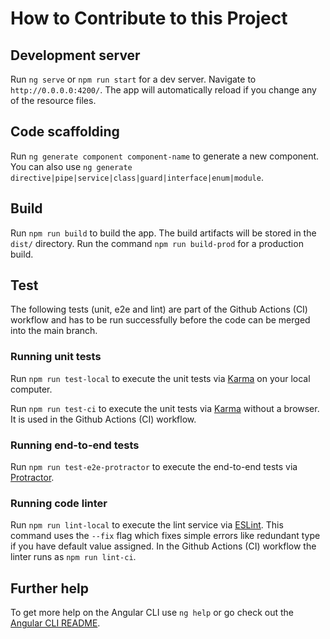 # How to Contribute to this Project

<!-- TODO: the following section is moved from the main README and has to be updated -->
## Development server

Run `ng serve` or `npm run start` for a dev server. Navigate to `http://0.0.0.0:4200/`. The app will automatically reload if you change any of the resource files.

## Code scaffolding

Run `ng generate component component-name` to generate a new component. You can
also use `ng generate directive|pipe|service|class|guard|interface|enum|module`.

## Build

Run `npm run build` to build the app. The build artifacts will be stored in the `dist/` directory. Run the command `npm run build-prod` for a production build.

## Test

The following tests (unit, e2e and lint) are part of the Github Actions (CI) workflow and has to be run successfully before the code can be merged into the main branch.

### Running unit tests

Run `npm run test-local` to execute the unit tests via [Karma](https://karma-runner.github.io) on your local computer.

Run `npm run test-ci` to execute the unit tests via [Karma](https://karma-runner.github.io) without a browser. It is used in the Github Actions (CI) workflow.

### Running end-to-end tests

Run `npm run test-e2e-protractor` to execute the end-to-end tests via [Protractor](http://www.protractortest.org/).

### Running code linter

Run `npm run lint-local` to execute the lint service via [ESLint](https://eslint.org). This command uses the `--fix` flag which fixes simple errors like redundant type if you have default value assigned. In the Github Actions (CI) workflow the linter runs as `npm run lint-ci`.

## Further help

To get more help on the Angular CLI use `ng help` or go check out the [Angular CLI README](https://github.com/angular/angular-cli/blob/master/README.md).
